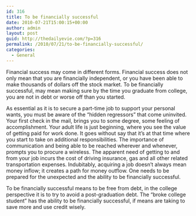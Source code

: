 ```yaml
---
id: 316
title: To be financially successful
date: 2010-07-21T15:00:15+00:00
author: admin
layout: post
guid: http://thedailyevie.com/?p=316
permalink: /2010/07/21/to-be-financially-successful/
categories:
  - General
---
```

Financial success may come in different forms. Financial success does not only mean that you are financially independent, or you have been able to make thousands of dollars off the stock market. To be financially successful, may mean making sure by the time you graduate from college, you are not in debt or worse off than you started.

As essential as it is to secure a part-time job to support your personal wants, you must be aware of the “hidden regressors” that come uninvited. Your first check in the mail, brings you to some degree, some feeling of accomplishment. Your adult life is just beginning, where you see the value of getting paid for work done. It goes without say that it’s at that time where you start to take on additional responsibilities. The importance of communication and being able to be reached wherever and whenever, prompts you to procure a wireless. The apparent need of getting to and from your job incurs the cost of driving insurance, gas and all other related transportation expenses. Indubitably, acquiring a job doesn’t always mean money inflow; it creates a path for money outflow. One needs to be prepared for the unexpected and the ability to be financially successful.

To be financially successful means to be free from debt, in the college perspective it is to try to avoid a post-graduation debt. The “broke college student” has the ability to be financially successful, if means are taking to save more and use credit wisely.